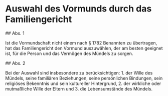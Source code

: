 # Auswahl des Vormunds durch das Familiengericht



\#\# Abs. 1

 Ist die Vormundschaft nicht einem nach § 1782 Benannten zu übertragen, hat das Familiengericht den Vormund auszuwählen, der am besten geeignet ist, für die Person und das Vermögen des Mündels zu sorgen.

\#\# Abs. 2

 Bei der Auswahl sind insbesondere zu berücksichtigen:  1\.
 der Wille des Mündels, seine familiären Beziehungen, seine persönlichen Bindungen, sein religiöses Bekenntnis und sein kultureller Hintergrund,
 2\.
 der wirkliche oder mutmaßliche Wille der Eltern und
 3\.
 die Lebensumstände des Mündels.
 

